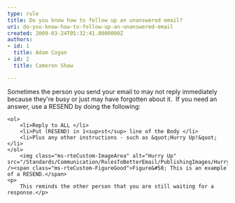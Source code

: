 ```yaml
---
type: rule
title: Do you know how to follow up an unanswered email?
uri: do-you-know-how-to-follow-up-an-unanswered-email
created: 2009-03-24T05:32:41.0000000Z
authors:
- id: 1
  title: Adam Cogan
- id: 2
  title: Cameron Shaw

---
```




<span class='intro'> Sometimes the person you send your email to may not reply immediately because they're busy or just may have forgotten about it.&#160; If you need an answer, use a RESEND by doing the following&#58;
 </span>

    <ol>
        <li>Reply to ALL </li>
        <li>Put (RESEND) in 1<sup>st</sup> line of the Body </li>
        <li>Plus any other instructions - such as &quot;Hurry Up!&quot; </li>
    </ol>
        <img class="ms-rteCustom-ImageArea" alt="Hurry Up" src="/Standards/Communication/RulesToBetterEmail/PublishingImages/HurryUp.gif" /><span class="ms-rteCustom-FigureGood">Figure&#58; This is an example of a RESEND.</span>
    <p>
        This reminds the other person that you are still waiting for a response.</p>


